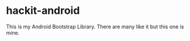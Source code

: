 hackit-android
==============

This is my Android Bootstrap Library. There are many like it but this one is mine.
